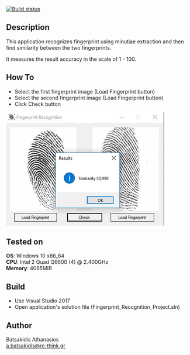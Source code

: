 [![Build status](https://ci.appveyor.com/api/projects/status/ggpixwrv7yqa4vrm?svg=true)](https://ci.appveyor.com/project/abatsakidis/fingerprint-recognition)

## Description ##

This application recognizes fingerprint using minutiae extraction and then find similarity between the two fingerprints.

It measures the result accuracy in the scale of 1 - 100.

## How To ##

* Select the first fingerprint image (Load Fingerprint button)
* Select the second fingerprint image (Load Fingerprint button)
* Click Check button 

![Alt text](/Screenshot/screen.JPG?raw=true "Fingerprint Recognition")

## Tested on ##

**OS**: Windows 10 x86_64 <br>
**CPU**: Intel 2 Quad Q6600 (4) @ 2.400GHz <br>
**Memory**: 4085MiB <br>

## Build ##

* Use Visual Studio 2017<br>
* Open application's solution file (Fingerprint_Recognition_Project.sln)<br>

## Author ##

Batsakidis Athanasios<br>
a.batsakidis@re-think.gr
